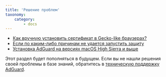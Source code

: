 ```yaml
---
title: 'Решение проблем'
taxonomy:
    category:
        - docs
---
```


 * [Как вручную установить сертификат в Gecko-like браузерах?](https://kb.adguard.com/ru/macos/solving-problems/install-cert)
 * [Если по каким-либо причинам не удается запустить защиту](https://kb.adguard.com/ru/macos/solving-problems/protection-cannot-be-enabled)
 * [Установка AdGuard на версиях macOS High Sierra и выше](https://kb.adguard.com/ru/macos/solving-problems/high-sierra-compatibility)
 
Этот раздел будет пополняться в будущем. Если вы не нашли решения своей проблемы в базе знаний, обратитесь в [техническую поддержку AdGuard](http://kb.adguard.com/ru/technical-support).
